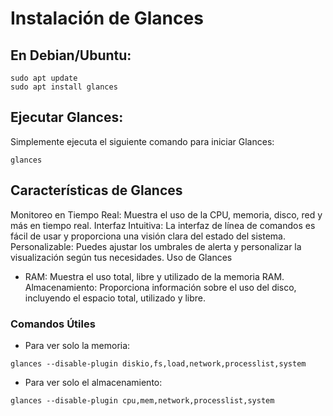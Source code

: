 # Instalación de Glances
## En Debian/Ubuntu:
```
sudo apt update
sudo apt install glances
```

## Ejecutar Glances:
Simplemente ejecuta el siguiente comando para iniciar Glances:

```
glances
```

## Características de Glances
Monitoreo en Tiempo Real: Muestra el uso de la CPU, memoria, disco, red y más en tiempo real.
Interfaz Intuitiva: La interfaz de línea de comandos es fácil de usar y proporciona una visión clara del estado del sistema.
Personalizable: Puedes ajustar los umbrales de alerta y personalizar la visualización según tus necesidades.
Uso de Glances
- RAM: Muestra el uso total, libre y utilizado de la memoria RAM.
Almacenamiento: Proporciona información sobre el uso del disco, incluyendo el espacio total, utilizado y libre.

### Comandos Útiles

- Para ver solo la memoria:
```
glances --disable-plugin diskio,fs,load,network,processlist,system
```

- Para ver solo el almacenamiento:
```
glances --disable-plugin cpu,mem,network,processlist,system
```